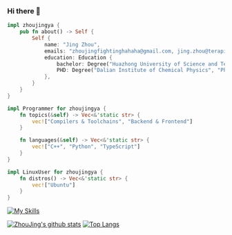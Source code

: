 <!--
**zhoujingya/zhoujingya** is a ✨ _special_ ✨ repository because its `README.md` (this file) appears on your GitHub profile.

Here are some ideas to get you started:

- 🔭 I’m currently working on ...
- 🌱 I’m currently learning ...
- 👯 I’m looking to collaborate on ...
- 🤔 I’m looking for help with ...
- 💬 Ask me about ...
- 📫 How to reach me: ...
- 😄 Pronouns: ...
- ⚡ Fun fact: ...
-->

### Hi there 👋

```rust
impl zhoujingya {
    pub fn about() -> Self {
        Self {
            name: "Jing Zhou",
            emails: "zhoujingfightinghahaha@gmail.com, jing.zhou@terapines.com"
            education: Education {
                bachelor: Degree("Huazhong University of Science and Technology", "Chemical Engineering", 2012..=2016),
                PHD: Degree("Dalian Institute of Chemical Physics", "Physical Chemistry", 2016..=2019), Drop Out
            },
        }
    }
}

impl Programmer for zhoujingya {
    fn topics(&self) -> Vec<&'static str> {
        vec!["Compilers & Toolchains", "Backend & Frontend"]
    }

    fn languages(&self) -> Vec<&'static str> {
        vec!["C++", "Python", "TypeScript"]
    }
}

impl LinuxUser for zhoujingya {
    fn distros() -> Vec<&'static str> {
        vec!["Ubuntu"]
    }
}

```

[![My Skills](https://skillicons.dev/icons?i=anaconda,apple,arch,bash,bootstrap,cpp,cmake,css,debian,discord,docker,git,github,githubactions,gitlab,gmail,html,jquery,js,linux,md,mint,mongodb,mysql,nextjs,nginx,nodejs,notion,npm,postman,powershell,py,pycharm,react,regex,rider,rust,sqlite,stackoverflow,ts,ubuntu,vim,vscode,webpack,wordpress,zig)](https://skillicons.dev)

[![ZhouJing's github stats](https://github-readme-stats.vercel.app/api?username=zhoujingya)](https://github.com/anuraghazra/github-readme-stats)
[![Top Langs](https://github-readme-stats.vercel.app/api/top-langs/?username=zhoujingya&layout=compact)](https://github.com/anuraghazra/github-readme-stats)
